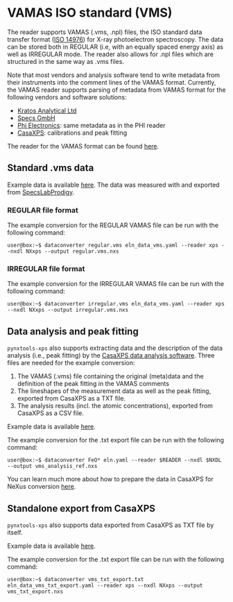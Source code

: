 # VAMAS ISO standard (VMS)

The reader supports VAMAS (.vms, .npl) files, the ISO standard data transfer format ([ISO 14976](https://www.iso.org/standard/24269.html)) for X-ray photoelectron spectroscopy. The data can be stored both in REGULAR (i.e, with an equally spaced energy axis) as well as IRREGULAR mode. The reader also allows for .npl files which are structured in the same way as .vms files.

Note that most vendors and analysis software tend to write metadata from their instruments into the comment lines of the VAMAS format. Currently, the VAMAS reader supports parsing of metadata from VAMAS format for the following vendors and software solutions:

- [Kratos Analytical Ltd](https://www.kratos.com/)
- [Specs GmbH](https://www.specs-group.com/specs/)
- [Phi Electronics](https://www.phi.com/): same metadata as in the PHI reader
- [CasaXPS](http://www.casaxps.com/): calibrations and peak fitting

The reader for the VAMAS format can be found [here](https://github.com/FAIRmat-NFDI/pynxtools-xps/tree/main/src/pynxtools_xps/vms).

## Standard .vms data

Example data is available [here](https://github.com/FAIRmat-NFDI/pynxtools-xps/tree/main/examples/vms). The data was measured with and exported from [SpecsLabProdigy](https://www.specs-group.com/nc/specs/products/detail/prodigy/).

### REGULAR file format

<!-- How is this data structured -->

The example conversion for the REGULAR VAMAS file can be run with the following command:

```console
user@box:~$ dataconverter regular.vms eln_data_vms.yaml --reader xps --nxdl NXxps --output regular.vms.nxs 
```

### IRREGULAR file format

<!-- How is this data structured -->

The example conversion for the IRREGULAR VAMAS file can be run with the following command:

```console
user@box:~$ dataconverter irregular.vms eln_data_vms.yaml --reader xps --nxdl NXxps --output irregular.vms.nxs
```

## Data analysis and peak fitting

```pynxtools-xps``` also supports extracting data and the description of the data analysis (i.e., peak fitting)
by the [CasaXPS data analysis software](http://www.casaxps.com/). Three files are needed for the example conversion:

1. The VAMAS (.vms) file containing the original (meta)data and the definition of the peak fitting in the VAMAS
comments
2. The lineshapes of the measurement data as well as the peak fitting, exported from CasaXPS as a TXT file.
3. The analysis results (incl. the atomic concentrations), exported from CasaXPS as a CSV file.

Example data is available [here](https://github.com/FAIRmat-NFDI/pynxtools-xps/tree/main/examples/vms/vms_analysis).

The example conversion for the .txt export file can be run with the following command:

```console
user@box:~$ dataconverter FeO* eln.yaml --reader $READER --nxdl $NXDL --output vms_analysis_ref.nxs
```

You can learn much more about how to prepare the data in CasaXPS for NeXus conversion [here](../explanation/data_processing.md).

## Standalone export from CasaXPS

```pynxtools-xps``` also supports data exported from CasaXPS as TXT file by itself.

Example data is available [here](https://github.com/FAIRmat-NFDI/pynxtools-xps/tree/main/examples/vms/txt_export).

The example conversion for the .txt export file can be run with the following command:

```console
user@box:~$ dataconverter vms_txt_export.txt eln_data_vms_txt_export.yaml --reader xps --nxdl NXxps --output vms_txt_export.nxs
```
